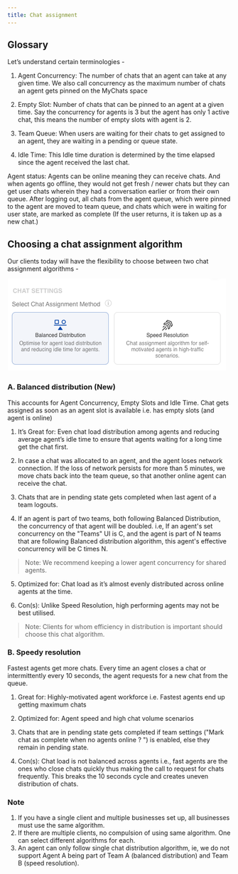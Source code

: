```yaml
---
title: Chat assignment
---
```



## Glossary

Let’s understand certain terminologies -

1. Agent Concurrency: The number of chats that an agent can take at any given time. We also call concurrency as the maximum number of chats an agent gets pinned on the MyChats space

2. Empty Slot: Number of chats that can be pinned to an agent at a given time. Say the concurrency for agents is 3 but the agent has only 1 active chat, this means the number of empty slots with agent is 2. 

3. Team Queue: When users are waiting for their chats to get assigned to an agent, they are waiting in a pending or queue state.

4. Idle Time: This Idle time duration is determined by the time elapsed since the agent received the last chat.

Agent status: Agents can be online meaning they can receive chats. And when agents go offline, they would not get fresh / newer chats but they can get user chats wherein they had a conversation earlier or from their own queue. After logging out, all chats from the agent queue, which were pinned to the agent are moved to team queue, and chats which were in waiting for user state, are marked as complete (If the user returns, it is taken up as a new chat.)


## Choosing a chat assignment algorithm

Our clients today will have the flexibility to choose between two chat assignment algorithms -


![Choose assignment routing algorithm](assets/chat-assignment.png)


### A. Balanced distribution (New) 

This accounts for Agent Concurrency, Empty Slots and Idle Time. Chat gets assigned as soon as an agent slot is available i.e. has empty slots (and agent is online)
 
1. It’s Great for: Even chat load distribution among agents and reducing average agent’s idle time to ensure that agents waiting for a long time get the chat first.

2. In case a chat was allocated to an agent, and the agent loses network connection. If the loss of network persists for more than 5 minutes, we move chats back into the team queue, so that another online agent can receive the chat.

3. Chats that are in pending state gets completed when last agent of a team logouts.

4. If an agent is part of two teams, both following Balanced Distribution, the concurrency of that agent will be doubled.
i.e, If an agent's set concurrency on the "Teams" UI is C, and the agent is part of N teams that are following Balanced distribution algorithm, this agent's effective concurrency will be C times N.
> Note: We recommend keeping a lower agent concurrency for shared agents.

5. Optimized for: Chat load as it’s almost evenly distributed across online agents at the time.

6. Con(s): Unlike Speed Resolution, high performing agents may not be best utilised. 

> Note: Clients for whom efficiency in distribution is important should choose this chat algorithm.
 

### B. Speedy resolution 

Fastest agents get more chats. Every time an agent closes a chat or intermittently every 10 seconds, the agent requests for a  new chat from the queue. 

1. Great for: Highly-motivated agent workforce i.e. Fastest agents end up getting maximum chats

2. Optimized for: Agent speed and high chat volume scenarios

3. Chats that are in pending state gets completed if team settings ("Mark chat as complete when no agents online ?
") is enabled, else they remain in pending state.

4. Con(s): Chat load is not balanced across agents i.e., fast agents are the ones who close chats quickly thus making the call to request for chats frequently. This breaks the 10 seconds cycle and creates uneven distribution of chats.


### Note

1. If you have a single client and multiple businesses set up, all businesses must use the same algorithm.
2. If there are multiple clients, no compulsion of using same algorithm. One can select different algorithms for each.
3. An agent can only follow single chat distribution algorithm, ie, we do not support Agent A being part of Team A (balanced distribution) and Team B (speed resolution).
